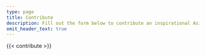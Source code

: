 ```yaml
---
type: page
title: Contribute
description: Fill out the form below to contribute an inspirational Asian American.
omit_header_text: true
---
```


{{< contribute >}}
